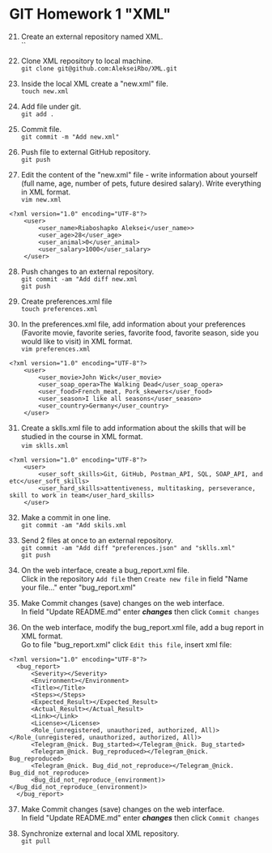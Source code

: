 # GIT Homework 1 "XML"

21. Create an external repository named XML.  
`` 

22. Clone XML repository to local machine.  
`git clone git@github.com:AlekseiRbo/XML.git` 

23. Inside the local XML create a "new.xml" file.   
`touch new.xml`

24. Add file under git.  
`git add .`

25. Commit file.  
`git commit -m "Add new.xml"`

26. Push file to external GitHub repository.  
`git push`  

27. Edit the content of the "new.xml" file - write information about yourself (full name, age, number of pets, future desired salary). Write everything in XML format.  
`vim new.xml`  
```
<?xml version="1.0" encoding="UTF-8"?>
	<user>
		<user_name>Riaboshapko Aleksei</user_name>>
		<user_age>28</user_age>
		<user_animal>0</user_animal>
		<user_salary>1000</user_salary>
	</user> 
```
28. Push changes to an external repository.  
`git commit -am "Add diff new.xml`  
`git push`  

29. Create preferences.xml file  
`touch preferences.xml`  

30. In the preferences.xml file, add information about your preferences (Favorite movie, favorite series, favorite food, favorite season, side you would like to visit) in XML format.  
`vim preferences.xml`  
```
<?xml version="1.0" encoding="UTF-8"?>
	<user>
		<user_movie>John Wick</user_movie>
		<user_soap_opera>The Walking Dead</user_soap_opera>
		<user_food>French_meat, Pork_skewers</user_food>
		<user_season>I like all seasons</user_season>
		<user_country>Germany</user_country>
	</user>
```  

31. Create a sklls.xml file to add information about the skills that will be studied in the course in XML format.  
`vim sklls.xml`  
```
<?xml version="1.0" encoding="UTF-8"?>
	<user>
		<user_soft_skills>Git, GitHub, Postman_API, SQL, SOAP_API, and etc</user_soft_skills>
		<user_hard_skills>attentiveness, multitasking, perseverance, skill to work in team</user_hard_skills> 
	</user>
```  

32. Make a commit in one line.  
`git commit -am "Add skils.xml`

33.  Send 2 files at once to an external repository.  
`git commit -am "Add diff "preferences.json" and "sklls.xml"`  
`git push`  

34. On the web interface, create a bug_report.xml file.  
Click in the repository `Add file` then `Create new file` in field "Name your file..." enter "bug_report.xml"  

35. Make Commit changes (save) changes on the web interface.  
In field "Update README.md" enter ***changes*** then click `Commit changes`  

36. On the web interface, modify the bug_report.xml file, add a bug report in XML format.  
Go to file "bug_report.xml" click `Edit this file`, insert xml file:  
```
<?xml version="1.0" encoding="UTF-8"?>
  <bug_report>
      <Severity></Severity>
      <Environment></Environment>
      <Title></Title>
      <Steps></Steps>
      <Expected_Result></Expected_Result>
      <Actual_Result></Actual_Result>
      <Link></Link>
      <License></License>
      <Role_(unregistered, unauthorized, authorized, All)></Role_(unregistered, unauthorized, authorized, All)>
      <Telegram_@nick. Bug_started></Telegram_@nick. Bug_started>
      <Telegram_@nick. Bug_reproduced></Telegram_@nick. Bug_reproduced>
      <Telegram_@nick. Bug_did_not_reproduce></Telegram_@nick. Bug_did_not_reproduce>
      <Bug_did_not_reproduce_(environment)></Bug_did_not_reproduce_(environment)>
  </bug_report>
```

37. Make Commit changes (save) changes on the web interface.  
In field "Update README.md" enter ***changes*** then click `Commit changes`  

38. Synchronize external and local XML repository.  
`git pull` 

